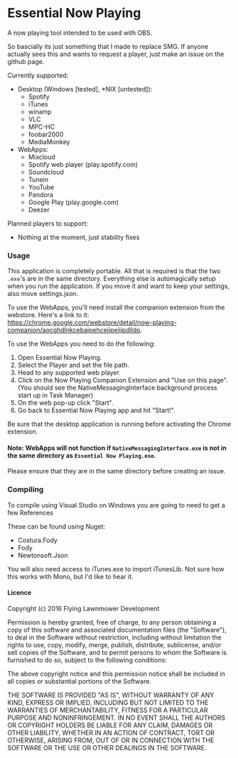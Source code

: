 # Essential Now Playing
A now playing tool intended to be used with OBS.

So bascially its just something that I made to replace SMG. If anyone actually sees this and wants to request a player, just make an issue on the github page. 

Currently supported:
  - Desktop (Windows [tested], *NIX [untested]):
    * Spotify
    * iTunes
    * winamp
    * VLC
    * MPC-HC
    * foobar2000
    * MediaMonkey
  - WebApps:
    * Mixcloud
    * Spotify web player (play.spotify.com)
    * Soundcloud
    * Tunein
    * YouTube
    * Pandora
    * Google Play (play.google.com)
    * Deezer

Planned players to support:
* Nothing at the moment, just stability fixes

### Usage
This application is completely portable. All that is required is that the two ```.exe```'s are in the same directory. Everything else is automagically setup when you run the application. If you move it and want to keep your settings, also move settings.json.

To use the WebApps, you'll need install the companion extension from the webstore. Here's a link to it: https://chrome.google.com/webstore/detail/now-playing-companion/aocghdlnkcebaipehcejjpeiijpdjldo.

To use the WebApps you need to do the following:

1. Open Essential Now Playing.
2. Select the Player and set the file path.
3. Head to any supported web player.
4. Click on the Now Playing Companion Extension and "Use on this page".
(You should see the NativeMessagingInterface background process start up in Task Manager)
5. On the web pop-up click "Start".
6. Go back to Essential Now Playing app and hit "Start!".

Be sure that the desktop application is running before activating the Chrome extension.

#### Note: WebApps will not function if ```NativeMessagingInterface.exe``` is not in the same directory as ```Essential Now Playing.exe```.
Please ensure that they are in the same directory before creating an issue.

### Compiling
To compile using Visual Studio on Windows you are going to need to get a few References

These can be found using Nuget:
* Costura.Fody
* Fody
* Newtonsoft.Json

You will also need access to iTunes.exe to import iTunesLib. Not sure how this works with Mono, but I'd like to hear it.

#### Licence
Copyright (c) 2016 Flying Lawnmower Development

Permission is hereby granted, free of charge, to any person obtaining a copy of this software and associated documentation files (the "Software"), to deal in the Software without restriction, including without limitation the rights to use, copy, modify, merge, publish, distribute, sublicense, and/or sell copies of the Software, and to permit persons to whom the Software is furnished to do so, subject to the following conditions:

The above copyright notice and this permission notice shall be included in all copies or substantial portions of the Software.

THE SOFTWARE IS PROVIDED "AS IS", WITHOUT WARRANTY OF ANY KIND, EXPRESS OR IMPLIED, INCLUDING BUT NOT LIMITED TO THE WARRANTIES OF MERCHANTABILITY, FITNESS FOR A PARTICULAR PURPOSE AND NONINFRINGEMENT. IN NO EVENT SHALL THE AUTHORS OR COPYRIGHT HOLDERS BE LIABLE FOR ANY CLAIM, DAMAGES OR OTHER LIABILITY, WHETHER IN AN ACTION OF CONTRACT, TORT OR OTHERWISE, ARISING FROM, OUT OF OR IN CONNECTION WITH THE SOFTWARE OR THE USE OR OTHER DEALINGS IN THE SOFTWARE.

